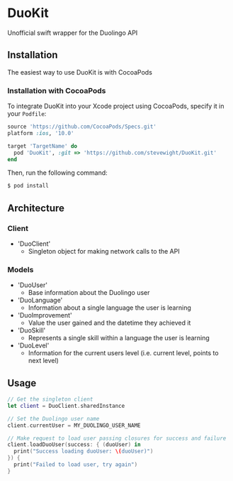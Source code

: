 # DuoKit
Unofficial swift wrapper for the Duolingo API

## Installation
The easiest way to use DuoKit is with CocoaPods
### Installation with CocoaPods
To integrate DuoKit into your Xcode project using CocoaPods, specify it in your `Podfile`:

```ruby
source 'https://github.com/CocoaPods/Specs.git'
platform :ios, '10.0'

target 'TargetName' do
  pod 'DuoKit', :git => 'https://github.com/stevewight/DuoKit.git'
end
```

Then, run the following command:

```bash
$ pod install
```

## Architecture

### Client

- 'DuoClient'
  - Singleton object for making network calls to the API

### Models

- 'DuoUser'
  - Base information about the Duolingo user
- 'DuoLanguage'
  - Information about a single language the user is learning
- 'DuoImprovement'
  - Value the user gained and the datetime they achieved it
- 'DuoSkill'
  - Represents a single skill within a language the user is learning
- 'DuoLevel'
  - Information for the current users level (i.e. current level, points to next level)
  
## Usage

```swift
// Get the singleton client
let client = DuoClient.sharedInstance

// Set the Duolingo user name
client.currentUser = MY_DUOLINGO_USER_NAME

// Make request to load user passing closures for success and failure
client.loadDuoUser(success: { (duoUser) in
  print("Success loading duoUser: \(duoUser)")
}) {
  print("Failed to load user, try again")
}
```

